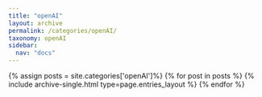 ```yaml
---
title: "openAI"
layout: archive
permalink: /categories/openAI/
taxonomy: openAI
sidebar:
  nav: "docs"
---
```


{% assign posts = site.categories['openAI']%}
{% for post in posts %}
  {% include archive-single.html type=page.entries_layout %}
{% endfor %}
